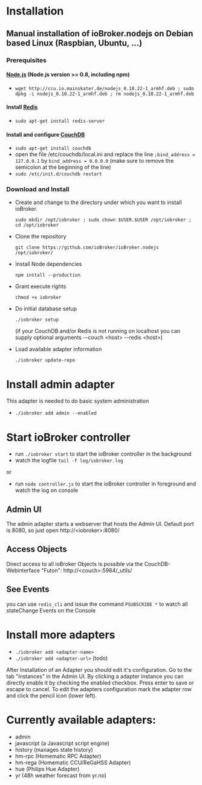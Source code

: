 # Installation

## Manual installation of ioBroker.nodejs on Debian based Linux (Raspbian, Ubuntu, ...)

### Prerequisites

#### [Node.js](http://nodejs.org) (Node.js version >= 0.8, including npm)

* ```wget http://ccu.io.mainskater.de/nodejs_0.10.22-1_armhf.deb ; sudo dpkg -i nodejs_0.10.22-1_armhf.deb ; rm nodejs_0.10.22-1_armhf.deb```

#### Install [Redis](http://redis.io/)

* ```sudo apt-get install redis-server```

#### Install and configure [CouchDB](http://couchdb.apache.org/)

* ```sudo apt-get install couchdb```
* open the file /etc/couchdb/local.ini and replace the line ```;bind_address = 127.0.0.1``` by ```bind_address = 0.0.0.0``` (make sure to remove the semicolon at the beginning of the line)
* ```sudo /etc/init.d/couchdb restart```


### Download and Install

* Create and change to the directory under which you want to install ioBroker.

    ```sudo mkdir /opt/iobroker ; sudo chown $USER.$USER /opt/iobroker ; cd /opt/iobroker```
* Clone the repository

    ```git clone https://github.com/ioBroker/ioBroker.nodejs /opt/iobroker/```
* Install Node dependencies

    ```npm install --production```
* Grant execute rights

    ```chmod +x iobroker```
* Do initial database setup

    ```./iobroker setup```

    (if your CouchDB and/or Redis is not running on localhost you can supply optional arguments --couch &lt;host&gt; --redis &lt;host&gt;)

* Load available adapter information

    ```./iobroker update-repo```

# Install admin adapter

This adapter is needed to do basic system administration

*   ```./iobroker add admin --enabled```

# Start ioBroker controller

* run ```./iobroker start``` to start the ioBroker controller in the background
* watch the logfile ```tail -f log/iobroker.log```

or

* run ```node controller.js``` to start the ioBroker controller in foreground and watch the log on console


## Admin UI

The admin adapter starts a webserver that hosts the Admin UI. Default port is 8080, so just open http://&lt;iobroker&gt;:8080/


## Access Objects

Direct access to all ioBroker Objects is possible via the CouchDB-Webinterface "Futon": http://&lt;couch&gt;:5984/_utils/

## See Events

you can use ```redis_cli``` and issue the command ```PSUBSCRIBE *``` to watch all stateChange Events on the Console


# Install more adapters

* ```./iobroker add <adapter-name>```
* ```./iobroker add <adapter-url>``` (todo)

After Installation of an Adapter you should edit it's configuration. Go to the tab "instances" in the Admin UI.
By clicking a adapter instance you can directly enable it by checking the enabled checkbox. Press enter to save or escape
to cancel.
To edit the adapters configuration mark the adapter row and click the pencil icon (lower left).

# Currently available adapters:

* admin
* javascript (a Javascript script engine)
* history (manages state history)
* hm-rpc (Homematic RPC Adapter)
* hm-rega (Homematic CCU/ReGaHSS Adapter)
* hue (Philips Hue Adapter)
* yr (48h weather forecast from yr.no)


